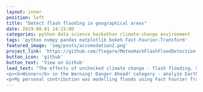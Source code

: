 ```yaml
---
layout: inner
position: left
title: "Detect flash flooding in geographical areas"
date: 2019-08-01 14:15:00
categories: python data science hackathon climate-change environment
tags: 'python numpy pandas matplotlib bokeh Fast-Fourier-Transform'
featured_image: 'img/posts/accomodation2.png'
project_link: 'https://github.com/flegare/MeteoHackFlashFloodDetection'
button_icon: 'github'
button_text: 'View on Github'
lead_text: "The effects of unchecked climate change - flash flooding. See our submission for team <b>GeoHack</b> to Environment Canada and Hackworks' MeteoHack <b>hackathon.</b><br>
<p><b>Winner</b> in the Warning! Danger Ahead! category - analyze Earth science and weather data to monitor natural disasters, and impact on life and property.</p>
<p>My personal contribution was modelling floods using Fast Fourier Transforms ee Readme.md (at the GitHub link below) for a more complete summary.</p>"
---
```

